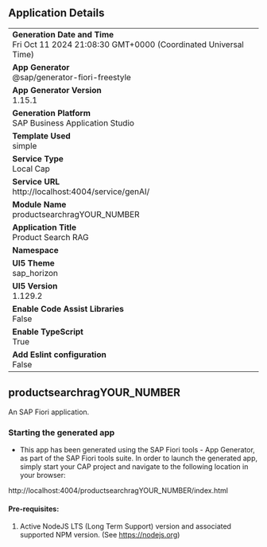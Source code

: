 ## Application Details
|               |
| ------------- |
|**Generation Date and Time**<br>Fri Oct 11 2024 21:08:30 GMT+0000 (Coordinated Universal Time)|
|**App Generator**<br>@sap/generator-fiori-freestyle|
|**App Generator Version**<br>1.15.1|
|**Generation Platform**<br>SAP Business Application Studio|
|**Template Used**<br>simple|
|**Service Type**<br>Local Cap|
|**Service URL**<br>http://localhost:4004/service/genAI/|
|**Module Name**<br>productsearchragYOUR_NUMBER|
|**Application Title**<br>Product Search RAG|
|**Namespace**<br>|
|**UI5 Theme**<br>sap_horizon|
|**UI5 Version**<br>1.129.2|
|**Enable Code Assist Libraries**<br>False|
|**Enable TypeScript**<br>True|
|**Add Eslint configuration**<br>False|

## productsearchragYOUR_NUMBER

An SAP Fiori application.

### Starting the generated app

-   This app has been generated using the SAP Fiori tools - App Generator, as part of the SAP Fiori tools suite.  In order to launch the generated app, simply start your CAP project and navigate to the following location in your browser:

http://localhost:4004/productsearchragYOUR_NUMBER/index.html

#### Pre-requisites:

1. Active NodeJS LTS (Long Term Support) version and associated supported NPM version.  (See https://nodejs.org)


